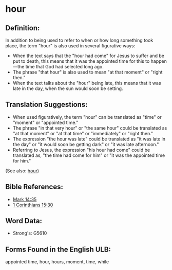 # hour

## Definition:

In addition to being used to refer to when or how long something took place, the term "hour" is also used in several figurative ways:

* When the text says that the "hour had come" for Jesus to suffer and be put to death, this means that it was the appointed time for this to happen—the time that God had selected long ago.
* The phrase "that hour" is also used to mean "at that moment" or "right then."
* When the text talks about the "hour" being late, this means that it was late in the day, when the sun would soon be setting.

## Translation Suggestions:

* When used figuratively, the term "hour" can be translated as "time" or "moment" or "appointed time."
* The phrase "in that very hour" or "the same hour" could be translated as "at that moment" or "at that time" or "immediately" or "right then."
* The expression "the hour was late" could be translated as "it was late in the day" or "it would soon be getting dark" or "it was late afternoon."
* Referring to Jesus, the expression "his hour had come" could be translated as, "the time had come for him" or "it was the appointed time for him."

(See also: [hour](../other/biblicaltimehour.md))

## Bible References:

* [Mark 14:35](rc://en/tn/help/mrk/14/35)
* [1 Corinthians 15:30](rc://en/tn/help/1co/15/30)

## Word Data:

* Strong's: G5610

## Forms Found in the English ULB:

appointed time, hour, hours, moment, time, while

